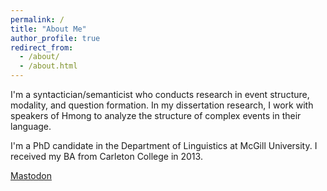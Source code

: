 ```yaml
---
permalink: /
title: "About Me"
author_profile: true
redirect_from: 
  - /about/
  - /about.html
---
```


I'm a syntactician/semanticist who conducts research in event structure, modality, and question formation. In my dissertation research, I work with speakers of Hmong to analyze the structure of complex events in their language. 

I'm a PhD candidate in the Department of Linguistics at McGill University. I received my BA from Carleton College in 2013. 

<a class="masto-link" rel="me" href="https://mastodon.social/@williamjohnston">Mastodon</a>